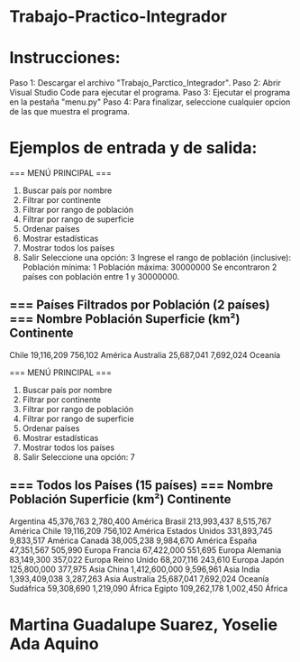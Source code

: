 # Trabajo-Practico-Integrador

#  

#  Instrucciones:
  Paso 1: Descargar el archivo "Trabajo_Parctico_Integrador".
  Paso 2: Abrir Visual Studio Code para ejecutar el programa.
  Paso 3: Ejecutar el programa en la pestaña "menu.py"
  Paso 4: Para finalizar, seleccione cualquier opcion de las que muestra el programa.

#  Ejemplos de entrada y de salida:

=== MENÚ PRINCIPAL ===
1. Buscar país por nombre
2. Filtrar por continente
3. Filtrar por rango de población
4. Filtrar por rango de superficie
5. Ordenar países
6. Mostrar estadísticas
7. Mostrar todos los países
0. Salir
Seleccione una opción: 3
Ingrese el rango de población (inclusive):
Población mínima: 1
Población máxima: 30000000
Se encontraron 2 países con población entre 1 y 30000000.

=== Países Filtrados por Población (2 países) ===
Nombre               Población    Superficie (km²) Continente
----------------------------------------------------------------------
Chile                19,116,209   756,102         América
Australia            25,687,041   7,692,024       Oceanía


=== MENÚ PRINCIPAL ===
1. Buscar país por nombre
2. Filtrar por continente
3. Filtrar por rango de población
4. Filtrar por rango de superficie
5. Ordenar países
6. Mostrar estadísticas
7. Mostrar todos los países
0. Salir
Seleccione una opción: 7

=== Todos los Países (15 países) ===
Nombre               Población    Superficie (km²) Continente
----------------------------------------------------------------------
Argentina            45,376,763   2,780,400       América
Brasil               213,993,437  8,515,767       América
Chile                19,116,209   756,102         América
Estados Unidos       331,893,745  9,833,517       América
Canadá               38,005,238   9,984,670       América
España               47,351,567   505,990         Europa
Francia              67,422,000   551,695         Europa
Alemania             83,149,300   357,022         Europa
Reino Unido          68,207,116   243,610         Europa
Japón                125,800,000  377,975         Asia
China                1,412,600,000 9,596,961       Asia
India                1,393,409,038 3,287,263       Asia
Australia            25,687,041   7,692,024       Oceanía
Sudáfrica            59,308,690   1,219,090       África
Egipto               109,262,178  1,002,450       África

#  Martina Guadalupe Suarez, Yoselie Ada Aquino
